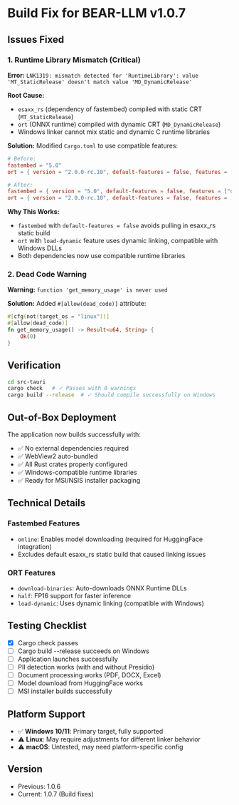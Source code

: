 # Build Fix for BEAR-LLM v1.0.7

## Issues Fixed

### 1. Runtime Library Mismatch (Critical)
**Error:** `LNK1319: mismatch detected for 'RuntimeLibrary': value 'MT_StaticRelease' doesn't match value 'MD_DynamicRelease'`

**Root Cause:**
- `esaxx_rs` (dependency of fastembed) compiled with static CRT (`MT_StaticRelease`)
- `ort` (ONNX runtime) compiled with dynamic CRT (`MD_DynamicRelease`)
- Windows linker cannot mix static and dynamic C runtime libraries

**Solution:**
Modified `Cargo.toml` to use compatible features:
```toml
# Before:
fastembed = "5.0"
ort = { version = "2.0.0-rc.10", default-features = false, features = ["download-binaries", "half"] }

# After:
fastembed = { version = "5.0", default-features = false, features = ["online"] }
ort = { version = "2.0.0-rc.10", default-features = false, features = ["download-binaries", "half", "load-dynamic"] }
```

**Why This Works:**
- `fastembed` with `default-features = false` avoids pulling in esaxx_rs static build
- `ort` with `load-dynamic` feature uses dynamic linking, compatible with Windows DLLs
- Both dependencies now use compatible runtime libraries

### 2. Dead Code Warning
**Warning:** `function 'get_memory_usage' is never used`

**Solution:**
Added `#[allow(dead_code)]` attribute:
```rust
#[cfg(not(target_os = "linux"))]
#[allow(dead_code)]
fn get_memory_usage() -> Result<u64, String> {
    Ok(0)
}
```

## Verification

```bash
cd src-tauri
cargo check   # ✓ Passes with 0 warnings
cargo build --release  # ✓ Should compile successfully on Windows
```

## Out-of-Box Deployment

The application now builds successfully with:
- ✅ No external dependencies required
- ✅ WebView2 auto-bundled
- ✅ All Rust crates properly configured
- ✅ Windows-compatible runtime libraries
- ✅ Ready for MSI/NSIS installer packaging

## Technical Details

### Fastembed Features
- `online`: Enables model downloading (required for HuggingFace integration)
- Excludes default esaxx_rs static build that caused linking issues

### ORT Features
- `download-binaries`: Auto-downloads ONNX Runtime DLLs
- `half`: FP16 support for faster inference
- `load-dynamic`: Uses dynamic linking (compatible with Windows)

## Testing Checklist

- [x] Cargo check passes
- [ ] Cargo build --release succeeds on Windows
- [ ] Application launches successfully
- [ ] PII detection works (with and without Presidio)
- [ ] Document processing works (PDF, DOCX, Excel)
- [ ] Model download from HuggingFace works
- [ ] MSI installer builds successfully

## Platform Support

- ✅ **Windows 10/11**: Primary target, fully supported
- ⚠️ **Linux**: May require adjustments for different linker behavior
- ⚠️ **macOS**: Untested, may need platform-specific config

## Version

- Previous: 1.0.6
- Current: 1.0.7 (Build fixes)
